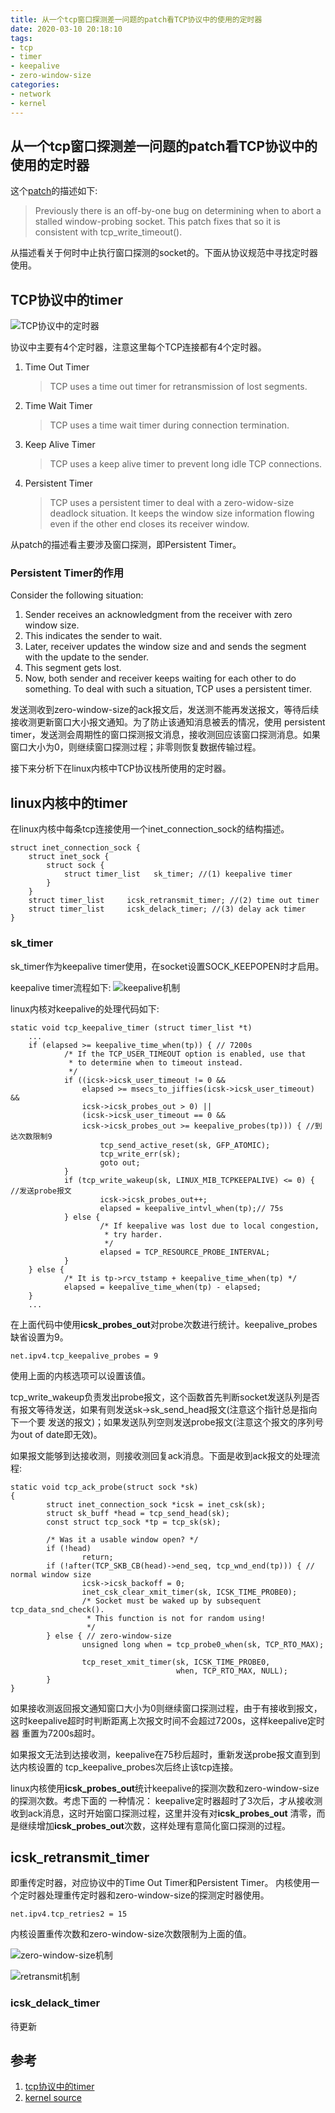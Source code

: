 ```yaml
---
title: 从一个tcp窗口探测差一问题的patch看TCP协议中的使用的定时器
date: 2020-03-10 20:18:10
tags:
- tcp
- timer
- keepalive
- zero-window-size
categories:
- network
- kernel
---
```

## 从一个tcp窗口探测差一问题的patch看TCP协议中的使用的定时器

这个[patch](https://git.kernel.org/pub/scm/linux/kernel/git/torvalds/linux.git/commit/net/ipv4/tcp_timer.c?id=3976535af0cb9fe34a55f2ffb8d7e6b39a2f8188)的描述如下:

> Previously there is an off-by-one bug on determining when to abort
> a stalled window-probing socket. This patch fixes that so it is
> consistent with tcp_write_timeout().

从描述看关于何时中止执行窗口探测的socket的。下面从协议规范中寻找定时器使用。

## TCP协议中的timer 
![TCP协议中的定时器](从一个tcp窗口探测差一问题的patch看TCP协议中的使用的定时器/TCP-Timers-1.png)

协议中主要有4个定时器，注意这里每个TCP连接都有4个定时器。

1. Time Out Timer
   > TCP uses a time out timer for retransmission of lost segments.
2. Time Wait Timer
   > TCP uses a time wait timer during connection termination.
3. Keep Alive Timer
   > TCP uses a keep alive timer to prevent long idle TCP connections.
4. Persistent Timer
   > TCP uses a persistent timer to deal with a zero-widow-size deadlock situation.
   > It keeps the window size information flowing even if the other end closes its receiver window.

从patch的描述看主要涉及窗口探测，即Persistent Timer。

### Persistent Timer的作用
 
Consider the following situation:

1. Sender receives an acknowledgment from the receiver with zero window size.
2. This indicates the sender to wait.
3. Later, receiver updates the window size and and sends the segment with the update to the sender.
4. This segment gets lost.
5. Now, both sender and receiver keeps waiting for each other to do something. To deal with such a situation, TCP uses a persistent timer.

发送测收到zero-window-size的ack报文后，发送测不能再发送报文，等待后续接收测更新窗口大小报文通知。为了防止该通知消息被丢的情况，使用
persistent timer，发送测会周期性的窗口探测报文消息，接收测回应该窗口探测消息。如果窗口大小为0，则继续窗口探测过程；非零则恢复数据传输过程。

接下来分析下在linux内核中TCP协议栈所使用的定时器。

## linux内核中的timer

在linux内核中每条tcp连接使用一个inet_connection_sock的结构描述。
```
struct inet_connection_sock {
	struct inet_sock {
		struct sock {
			struct timer_list	sk_timer; //(1) keepalive timer
		}
	}
 	struct timer_list	  icsk_retransmit_timer; //(2) time out timer
 	struct timer_list	  icsk_delack_timer; //(3) delay ack timer
}
```

### sk_timer

sk_timer作为keepalive timer使用，在socket设置SOCK_KEEPOPEN时才启用。

keepalive timer流程如下:
![keepalive机制](从一个tcp窗口探测差一问题的patch看TCP协议中的使用的定时器/keepalive.png)

linux内核对keepalive的处理代码如下:

```
static void tcp_keepalive_timer (struct timer_list *t)
	...
	if (elapsed >= keepalive_time_when(tp)) { // 7200s
			/* If the TCP_USER_TIMEOUT option is enabled, use that
			 * to determine when to timeout instead.
			 */
			if ((icsk->icsk_user_timeout != 0 &&
				elapsed >= msecs_to_jiffies(icsk->icsk_user_timeout) &&
				icsk->icsk_probes_out > 0) ||
				(icsk->icsk_user_timeout == 0 &&
				icsk->icsk_probes_out >= keepalive_probes(tp))) { //到达次数限制9
					tcp_send_active_reset(sk, GFP_ATOMIC);
					tcp_write_err(sk);
					goto out;
			}
			if (tcp_write_wakeup(sk, LINUX_MIB_TCPKEEPALIVE) <= 0) { //发送probe报文
					icsk->icsk_probes_out++;
					elapsed = keepalive_intvl_when(tp);// 75s
			} else {
					/* If keepalive was lost due to local congestion,
					 * try harder.
					 */
					elapsed = TCP_RESOURCE_PROBE_INTERVAL;
			}
	} else {
			/* It is tp->rcv_tstamp + keepalive_time_when(tp) */
			elapsed = keepalive_time_when(tp) - elapsed;
	}
	...
```

在上面代码中使用**icsk_probes_out**对probe次数进行统计。keepalive_probes缺省设置为9。

```
net.ipv4.tcp_keepalive_probes = 9
```

使用上面的内核选项可以设置该值。

tcp_write_wakeup负责发出probe报文，这个函数首先判断socket发送队列是否
有报文等待发送，如果有则发送sk->sk_send_head报文(注意这个指针总是指向下一个要
发送的报文)；如果发送队列空则发送probe报文(注意这个报文的序列号为out of date即无效)。

如果报文能够到达接收测，则接收测回复ack消息。下面是收到ack报文的处理流程:
```
static void tcp_ack_probe(struct sock *sk)
{
        struct inet_connection_sock *icsk = inet_csk(sk);
        struct sk_buff *head = tcp_send_head(sk);
        const struct tcp_sock *tp = tcp_sk(sk);

        /* Was it a usable window open? */
        if (!head)
                return;
        if (!after(TCP_SKB_CB(head)->end_seq, tcp_wnd_end(tp))) { // normal window size
                icsk->icsk_backoff = 0;
                inet_csk_clear_xmit_timer(sk, ICSK_TIME_PROBE0);
                /* Socket must be waked up by subsequent tcp_data_snd_check().
                 * This function is not for random using!
                 */
        } else { // zero-window-size
                unsigned long when = tcp_probe0_when(sk, TCP_RTO_MAX);

                tcp_reset_xmit_timer(sk, ICSK_TIME_PROBE0,
                                     when, TCP_RTO_MAX, NULL);
        }
}
```

如果接收测返回报文通知窗口大小为0则继续窗口探测过程，由于有接收到报文，
这时keepalive超时时判断距离上次报文时间不会超过7200s，这样keepalive定时器
重置为7200s超时。

如果报文无法到达接收测，keepalive在75秒后超时，重新发送probe报文直到到达内核设置的
tcp_keepalive_probes次后终止该tcp连接。

linux内核使用**icsk_probes_out**统计keepalive的探测次数和zero-window-size的探测次数。考虑下面的
一种情况：
keepalive定时器超时了3次后，才从接收测收到ack消息，这时开始窗口探测过程，这里并没有对**icsk_probes_out**
清零，而是继续增加**icsk_probes_out**次数，这样处理有意简化窗口探测的过程。

## icsk_retransmit_timer

即重传定时器，对应协议中的Time Out Timer和Persistent Timer。
内核使用一个定时器处理重传定时器和zero-window-size的探测定时器使用。	

```
net.ipv4.tcp_retries2 = 15
```
内核设置重传次数和zero-window-size次数限制为上面的值。

![zero-window-size机制](从一个tcp窗口探测差一问题的patch看TCP协议中的使用的定时器/zero-window-size.png)

![retransmit机制](从一个tcp窗口探测差一问题的patch看TCP协议中的使用的定时器/retransmit.png)

### icsk_delack_timer
待更新

## 参考
1. [tcp协议中的timer](https://www.gatevidyalay.com/tcp-timers-transmission-control-protocol/)
2. [kernel source](https://git.kernel.org/pub/scm/linux/kernel/git/torvalds/linux.git/tree/)